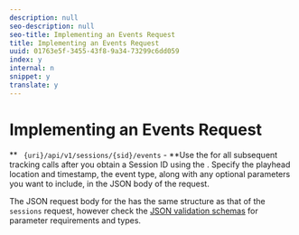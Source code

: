 ```yaml
---
description: null
seo-description: null
seo-title: Implementing an Events Request
title: Implementing an Events Request
uuid: 01763e5f-3455-43f8-9a34-73299c6dd059
index: y
internal: n
snippet: y
translate: y
---
```


# Implementing an Events Request


<a id="section_pxc_gcy_lcb"></a>

** ` {uri}/api/v1/sessions/{sid}/events` - **Use the [](../../c_vhl_col-api_overview/mc-api-ref/c_vhl_col-api_ref_events_req.md) for all subsequent tracking calls after you obtain a Session ID using the [](../../c_vhl_col-api_overview/mc-api-ref/c_vhl_col-api_ref_sessions_req.md). Specify the playhead location and timestamp, the event type, along with any optional parameters you want to include, in the JSON body of the request. 

The JSON request body for the [](../../c_vhl_col-api_overview/mc-api-ref/c_vhl_col-api_ref_events_req.md) has the same structure as that of the ` sessions` request, however check the [ JSON validation schemas](#concept_rlq_nqp_qbb/section_cpy_3xc_mcb) for parameter requirements and types.
